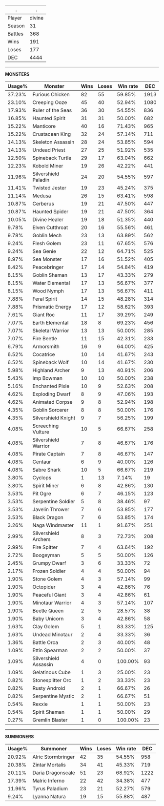 .|.
|-|-
Player|divine
Season|31
Battles|368
Wins|191
Loses|177
DEC|4444

---
**MONSTERS**

Usage%|Monster|Wins|Loses|Win rate|DEC|
-|-|-|-|-|-|
37.23%|Furious Chicken|82|55|59.85%|1913|
23.10%|Creeping Ooze|45|40|52.94%|1080|
17.93%|Ruler of the Seas|36|30|54.55%|836|
16.85%|Haunted Spirit|31|31|50.00%|682|
15.22%|Manticore|40|16|71.43%|965|
15.22%|Crustacean King|32|24|57.14%|711|
14.13%|Skeleton Assassin|28|24|53.85%|594|
14.13%|Undead Priest|27|25|51.92%|535|
12.50%|Spineback Turtle|29|17|63.04%|662|
12.23%|Kobold Miner|19|26|42.22%|441|
11.96%|Silvershield Paladin|24|20|54.55%|597|
11.41%|Twisted Jester|19|23|45.24%|375|
11.14%|Medusa|26|15|63.41%|598|
10.87%|Cerberus|19|21|47.50%|447|
10.87%|Haunted Spider|19|21|47.50%|364|
10.05%|Divine Healer|19|18|51.35%|440|
9.78%|Elven Cutthroat|20|16|55.56%|461|
9.78%|Goblin Mech|23|13|63.89%|562|
9.24%|Flesh Golem|23|11|67.65%|576|
9.24%|Sea Genie|22|12|64.71%|525|
8.97%|Sea Monster|17|16|51.52%|405|
8.42%|Peacebringer|17|14|54.84%|419|
8.15%|Goblin Shaman|13|17|43.33%|279|
8.15%|Water Elemental|17|13|56.67%|377|
8.15%|Wood Nymph|17|13|56.67%|411|
7.88%|Feral Spirit|14|15|48.28%|314|
7.88%|Prismatic Energy|17|12|58.62%|393|
7.61%|Giant Roc|11|17|39.29%|249|
7.07%|Earth Elemental|18|8|69.23%|456|
7.07%|Skeletal Warrior|13|13|50.00%|285|
7.07%|Fire Beetle|11|15|42.31%|233|
6.79%|Armorsmith|16|9|64.00%|425|
6.52%|Cocatrice|10|14|41.67%|243|
6.52%|Spineback Wolf|10|14|41.67%|230|
5.98%|Highland Archer|9|13|40.91%|206|
5.43%|Imp Bowman|10|10|50.00%|238|
5.16%|Enchanted Pixie|10|9|52.63%|208|
4.62%|Exploding Dwarf|8|9|47.06%|193|
4.62%|Animated Corpse|9|8|52.94%|198|
4.35%|Goblin Sorcerer|8|8|50.00%|176|
4.35%|Silvershield Knight|9|7|56.25%|199|
4.08%|Screeching Vulture|10|5|66.67%|258|
4.08%|Silvershield Warrior|7|8|46.67%|176|
4.08%|Pirate Captain|7|8|46.67%|147|
4.08%|Centaur|6|9|40.00%|126|
4.08%|Sabre Shark|10|5|66.67%|219|
3.80%|Cyclops|1|13|7.14%|19|
3.80%|Spirit Miner|6|8|42.86%|130|
3.53%|Pit Ogre|6|7|46.15%|123|
3.53%|Serpentine Soldier|5|8|38.46%|97|
3.53%|Javelin Thrower|7|6|53.85%|177|
3.53%|Black Dragon|7|6|53.85%|174|
3.26%|Naga Windmaster|11|1|91.67%|251|
2.99%|Silvershield Archers|8|3|72.73%|208|
2.99%|Fire Spitter|7|4|63.64%|192|
2.72%|Boogeyman|5|5|50.00%|126|
2.45%|Grumpy Dwarf|3|6|33.33%|72|
2.17%|Frozen Soldier|4|4|50.00%|94|
1.90%|Stone Golem|4|3|57.14%|99|
1.90%|Octopider|3|4|42.86%|76|
1.90%|Peaceful Giant|3|4|42.86%|61|
1.90%|Minotaur Warrior|4|3|57.14%|107|
1.90%|Beetle Queen|2|5|28.57%|38|
1.90%|Baby Unicorn|3|4|42.86%|58|
1.63%|Clay Golem|5|1|83.33%|125|
1.63%|Undead Minotaur|2|4|33.33%|36|
1.36%|Battle Orca|2|3|40.00%|48|
1.09%|Ettin Spearman|2|2|50.00%|37|
1.09%|Silvershield Assassin|4|0|100.00%|93|
1.09%|Gelatinous Cube|1|3|25.00%|23|
0.82%|Stonesplitter Orc|1|2|33.33%|23|
0.82%|Rusty Android|2|1|66.67%|26|
0.82%|Serpentine Mystic|2|1|66.67%|51|
0.54%|Rexxie|1|1|50.00%|23|
0.54%|Spirit Shaman|1|1|50.00%|29|
0.27%|Gremlin Blaster|1|0|100.00%|23|

---
**SUMMONERS**

Usage%|Summoner|Wins|Loses|Win rate|DEC|
-|-|-|-|-|-|
20.92%|Alric Stormbringer|42|35|54.55%|958|
20.38%|Zintar Mortalis|34|41|45.33%|719|
20.11%|Daria Dragonscale|51|23|68.92%|1222|
17.39%|Malric Inferno|22|42|34.38%|477|
11.96%|Tyrus Paladium|23|21|52.27%|579|
9.24%|Lyanna Natura|19|15|55.88%|487|
